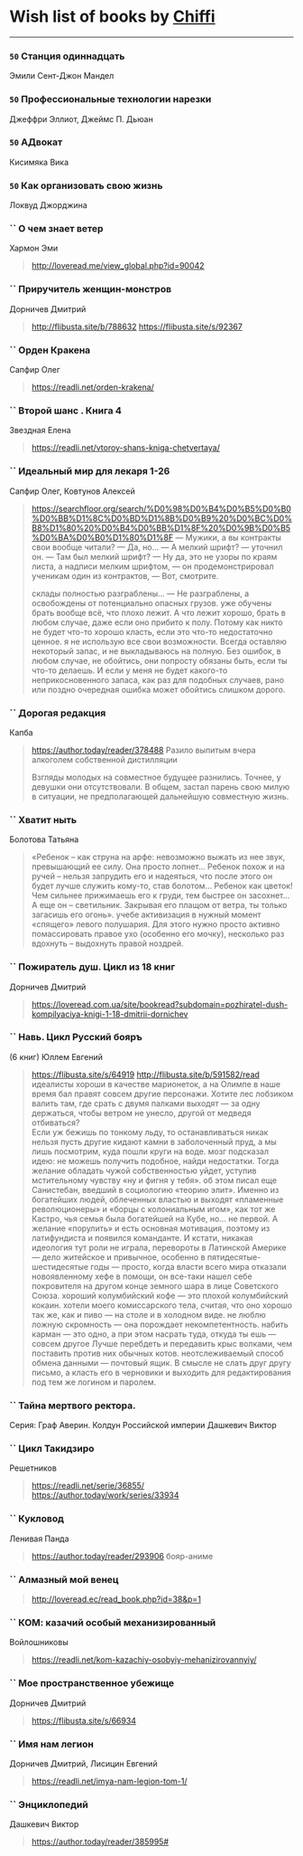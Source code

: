 # Wish list of books by [Chiffi](https://plus.google.com/105831994080785626680)
---

### `50` Станция одиннадцать
Эмили Сент-Джон Мандел

### `50` Профессиональные технологии нарезки
Джеффри Эллиот, Джеймс П. Дьюан

### `50` АДвокат
Кисимяка Вика

### `50` Как организовать свою жизнь
Локвуд Джорджина

### `` О чем знает ветер
Хармон Эми
> http://loveread.me/view_global.php?id=90042

### `` Приручитель женщин-монстров
Дорничев Дмитрий
> http://flibusta.site/b/788632
> https://flibusta.site/s/92367

### `` Орден Кракена
Сапфир Олег
> https://readli.net/orden-krakena/

### `` Второй шанс . Книга 4
Звездная Елена
> https://readli.net/vtoroy-shans-kniga-chetvertaya/

### `` Идеальный мир для лекаря 1-26
Сапфир Олег, Ковтунов Алексей
> https://searchfloor.org/search/%D0%98%D0%B4%D0%B5%D0%B0%D0%BB%D1%8C%D0%BD%D1%8B%D0%B9%20%D0%BC%D0%B8%D1%80%20%D0%B4%D0%BB%D1%8F%20%D0%9B%D0%B5%D0%BA%D0%B0%D1%80%D1%8F
> — Мужики, а вы контракты свои вообще читали? 
> 	— Да, но…
> 	— А мелкий шрифт? — уточнил он.
> 	— Там был мелкий шрифт?
> 	— Ну да, это не узоры по краям листа, а надписи мелким шрифтом, — он продемонстрировал ученикам один из контрактов, — Вот, смотрите.
> 
> склады полностью разграблены…
> 	— Не разграблены, а освобождены от потенциально опасных грузов.
> уже обучены брать вообще всё, что плохо лежит. А что лежит хорошо, брать в любом случае, даже если оно прибито к полу. Потому как никто не будет что-то хорошо класть, если это что-то недостаточно ценное.
> я не использую все свои возможности. Всегда оставляю некоторый запас, и не выкладываюсь на полную. Без ошибок, в любом случае, не обойтись, они попросту обязаны быть, если ты что-то делаешь. И если у меня не будет какого-то неприкосновенного запаса, как раз для подобных случаев, рано или поздно очередная ошибка может обойтись слишком дорого.

### `` Дорогая редакция
Капба
> https://author.today/reader/378488
> Разило выпитым вчера алкоголем собственной дистилляции
> 
> Взгляды молодых на совместное будущее разнились. Точнее, у девушки они отсутствовали. В общем, застал парень свою милую в ситуации, не предполагающей дальнейшую совместную жизнь.

### `` Хватит ныть
Болотова Татьяна
> «Ребенок – как струна на арфе: невозможно выжать из нее звук, превышающий ее силу. Она просто лопнет…
> 	Ребенок похож и на ручей – нельзя запрудить его и надеяться, что после этого он будет лучше служить кому-то, став болотом…
> 	Ребенок как цветок! Чем сильнее прижимаешь его к груди, тем быстрее он засохнет…
> 	А еще он – светильник. Закрывая его плащом от ветра, ты только загасишь его огонь». учебе активизация в нужный момент «спящего» левого полушария. Для этого нужно просто активно помассировать правое ухо (особенно его мочку), несколько раз вдохнуть – выдохнуть правой ноздрей.

### `` Пожиратель душ. Цикл из 18 книг
Дорничев Дмитрий
> https://loveread.com.ua/site/bookread?subdomain=pozhiratel-dush-kompilyaciya-knigi-1-18-dmitrii-dornichev

### `` Навь. Цикл Русский бояръ

 (6 книг)
Юллем Евгений
> https://flibusta.site/s/64919
> http://flibusta.site/b/591582/read
> идеалисты хороши в качестве марионеток, а на Олимпе в наше время бал правят совсем другие персонажи.   Хотите лес лобзиком валить там, где срать с двумя палками выходят — за одну держаться, чтобы ветром не унесло, другой от медведя отбиваться?   
>     Если уж бежишь по тонкому льду, то останавливаться никак нельзя
> пусть другие кидают камни в заболоченный пруд, а мы лишь посмотрим, куда пошли круги на воде.
> мозг подсказал идею: не можешь получить подобное, найди недостатки. Тогда желание обладать чужой собственностью уйдет, уступив мстительному чувству «ну и фигня у тебя».
> об этом писал еще Санистебан, введший в социологию «теорию элит». Именно из богатейших людей, облеченных властью и выходят «пламенные революционеры» и «борцы с колониальным игом», как тот же Кастро, чья семья была богатейшей на Кубе, но… не первой. А желание «порулить» и есть основная мотивация, поэтому из латифундиста и появился команданте. И кстати, никакая идеология тут роли не играла, перевороты в Латинской Америке — дело житейское и привычное, особенно в пятидесятые-шестидесятые годы — просто, когда власти всего мира отказали новоявленному хефе в помощи, он все-таки нашел себе покровителя на другом конце земного шара в лице Советского Союза.
> хороший колумбийский кофе — это плохой колумбийский кокаин.
>  хотели моего комиссарского тела, считая, что оно хорошо так же, как и пиво — на столе и в холодном виде.
> не люблю ложную скромность — она порождает некомпетентность.
> набить карман — это одно, а при этом насрать туда, откуда ты ешь — совсем другое
> Лучше перебдеть и передавить крыс волками, чем поставить против них обычных котов.
> неотслеживаемый способ обмена данными — почтовый ящик. В смысле не слать друг другу письмо, а класть его в черновики и выходить для редактирования под тем же логином и паролем.

### `` Тайна мертвого ректора. 
Серия: Граф Аверин. Колдун Российской империи
Дашкевич Виктор

### `` Цикл Такидзиро
Решетников
> https://readli.net/serie/36855/
> https://author.today/work/series/33934

### `` Кукловод
Ленивая Панда
> https://author.today/reader/293906 бояр-аниме

### `` Алмазный мой венец
> http://loveread.ec/read_book.php?id=38&p=1

### `` КОМ: казачий особый механизированный
Войлошниковы
> https://readli.net/kom-kazachiy-osobyiy-mehanizirovannyiy/

### `` Мое пространственное убежище
Дорничев Дмитрий
> https://flibusta.site/s/66934

### `` Имя нам легион
Дорничев Дмитрий, Лисицин Евгений
> https://readli.net/imya-nam-legion-tom-1/

### `` Энциклопедий
Дашкевич Виктор
> https://author.today/reader/385995#

